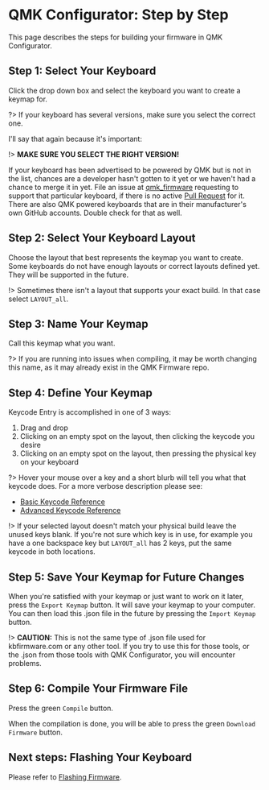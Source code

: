 # QMK Configurator: Step by Step

This page describes the steps for building your firmware in QMK Configurator.

## Step 1: Select Your Keyboard

Click the drop down box and select the keyboard you want to create a keymap for.

?> If your keyboard has several versions, make sure you select the correct one.

I'll say that again because it's important:

!> **MAKE SURE YOU SELECT THE RIGHT VERSION!**

If your keyboard has been advertised to be powered by QMK but is not in the list, chances are a developer hasn't gotten to it yet or we haven't had a chance to merge it in yet. File an issue at [qmk_firmware](https://github.com/qmk/qmk_firmware/issues) requesting to support that particular keyboard, if there is no active [Pull Request](https://github.com/qmk/qmk_firmware/pulls?q=is%3Aopen+is%3Apr+label%3Akeyboard) for it. There are also QMK powered keyboards that are in their manufacturer's own GitHub accounts. Double check for that as well.  <!-- FIXME(skullydazed): This feels too wordy and I'm not sure we want to encourage these kinds of issues. Also, should we prompt them to bug the manufacutrer? -->

## Step 2: Select Your Keyboard Layout

Choose the layout that best represents the keymap you want to create. Some keyboards do not have enough layouts or correct layouts defined yet. They will be supported in the future.

!> Sometimes there isn't a layout that supports your exact build. In that case select `LAYOUT_all`.

## Step 3: Name Your Keymap

Call this keymap what you want.

?> If you are running into issues when compiling, it may be worth changing this name, as it may already exist in the QMK Firmware repo.

## Step 4: Define Your Keymap

Keycode Entry is accomplished in one of 3 ways:

1. Drag and drop
2. Clicking on an empty spot on the layout, then clicking the keycode you desire
3. Clicking on an empty spot on the layout, then pressing the physical key on your keyboard

?> Hover your mouse over a key and a short blurb will tell you what that keycode does. For a more verbose description please see:

* [Basic Keycode Reference](keycodes_basic.md)
* [Advanced Keycode Reference](feature_advanced_keycodes.md)

!> If your selected layout doesn't match your physical build leave the unused keys blank. If you're not sure which key is in use, for example you have a one backspace key but `LAYOUT_all` has 2 keys, put the same keycode in both locations.

## Step 5: Save Your Keymap for Future Changes

When you're satisfied with your keymap or just want to work on it later, press the `Export Keymap` button. It will save your keymap to your computer. You can then load this .json file in the future by pressing the `Import Keymap` button.

!> **CAUTION:** This is not the same type of .json file used for kbfirmware.com or any other tool. If you try to use this for those tools, or the .json from those tools with QMK Configurator, you will encounter problems.

## Step 6: Compile Your Firmware File

Press the green `Compile` button.

When the compilation is done, you will be able to press the green `Download Firmware` button.

## Next steps: Flashing Your Keyboard

Please refer to [Flashing Firmware](newbs_flashing.md).
